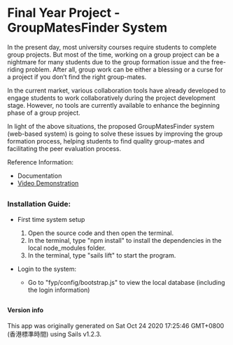 # Final Year Project - GroupMatesFinder System

In the present day, most university courses require students to complete group projects. But most of the time, working on a group project can be a nightmare for many students due to the group formation issue and the free-riding problem. After all, group work can be either a blessing or a curse for a project if you don’t find the right group-mates.

In the current market, various collaboration tools have already developed to engage students to work collaboratively during the project development stage. However, no tools are currently available to enhance the beginning phase of a group project. 

In light of the above situations, the proposed GroupMatesFinder system (web-based system) is going to solve these issues by improving the group formation process, helping students to find quality group-mates and facilitating the peer evaluation process. 
  
  
Reference Information:
+ Documentation
+ [Video Demonstration](https://fyp.comp.hkbu.edu.hk/poster/2020/poster.php?id=192)

##

### Installation Guide:

+ First time system setup 
  1. Open the source code and then open the terminal.
  1. In the terminal, type "npm install" to install the dependencies in the local node_modules folder.
  1. In the terminal, type "sails lift" to start the program.

+ Login to the system:
  * Go to "fyp/config/bootstrap.js" to view the local database (including the login information)

##

#### Version info

This app was originally generated on Sat Oct 24 2020 17:25:46 GMT+0800 (香港標準時間) using Sails v1.2.3.

<!-- Internally, Sails used [`sails-generate@1.16.13`](https://github.com/balderdashy/sails-generate/tree/v1.16.13/lib/core-generators/new). -->



<!--
Note:  Generators are usually run using the globally-installed `sails` CLI (command-line interface).  This CLI version is _environment-specific_ rather than app-specific, thus over time, as a project's dependencies are upgraded or the project is worked on by different developers on different computers using different versions of Node.js, the Sails dependency in its package.json file may differ from the globally-installed Sails CLI release it was originally generated with.  (Be sure to always check out the relevant [upgrading guides](https://sailsjs.com/upgrading) before upgrading the version of Sails used by your app.  If you're stuck, [get help here](https://sailsjs.com/support).)
-->

